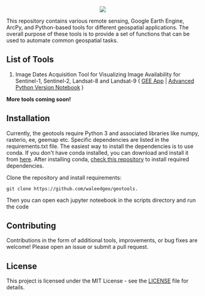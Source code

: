<p align="center">
  <img  src="https://imgur.com/MZ1rfKA.png">
</p>



This repository contains various remote sensing, Google Earth Engine, ArcPy, and Python-based tools for different geospatial applications. The overall purpose of these tools is to provide a set of functions that can be used to automate common geospatial tasks.

## List of Tools

1. Image Dates Acquisition Tool for Visualizing Image Availability for Sentinel-1, Sentinel-2, Landsat-8 and Landsat-9 
(
  [GEE App](https://waleedgis.users.earthengine.app/view/imagedates) 
| 
  [Advanced Python Version Notebook](https://github.com/waleedgeo/geotools/blob/main/tools/01_image_dates/image_dates.ipynb)
)

**More tools coming soon!**

## Installation

Currently, the geotools require Python 3 and associated libraries like numpy, rasterio, ee, geemap etc. Specific dependencies are listed in the requirements.txt file. The easiest way to install the dependencies is to use conda. If you don't have conda installed, you can download and install it from [here](https://docs.conda.io/en/latest/miniconda.html). After installing conda, [check this repository](https://github.com/opengeos/python-geospatial) to install required dependencies.

Clone the repository and install requirements:

```git
git clone https://github.com/waleedgeo/geotools.
```

Then you can open each jupyter noteebook in the scripts directory and run the code


## Contributing

Contributions in the form of additional tools, improvements, or bug fixes are welcome! Please open an issue or submit a pull request.

## License

This project is licensed under the MIT License - see the [LICENSE](LICENSE) file for details.